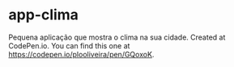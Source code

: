 # app-clima
Pequena aplicação que mostra o clima na sua cidade. 
Created at CodePen.io. You can find this one at https://codepen.io/plooliveira/pen/GQoxoK.
